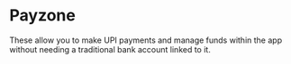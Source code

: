 # Payzone
These allow you to make UPI payments and manage funds within the app without needing a traditional bank account linked to it.
